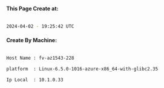 
   
#### This Page Create at:

```bash

2024-04-02 - 19:25:42 UTC

```

#### Create By Machine:

```bash

Host Name : fv-az1543-228

platform  : Linux-6.5.0-1016-azure-x86_64-with-glibc2.35

Ip Local  : 10.1.0.33

```

